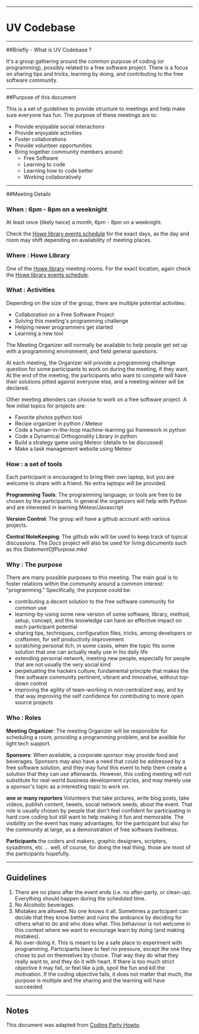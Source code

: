 ------------------------
# UV Codebase
-----------------------------------
##Briefly - What is UV Codebase ?

It's a group gathering around the common purpose of coding (or programming), possibly related to a free software project. There is a focus on sharing tips and tricks, learning by doing, and contributing to the free software community.

---------------------------
##Purpose of this document

This is a set of guidelines to provide structure to meetings and help make sure everyone has fun. The purpose of these meetings are to:

* Provide enjoyable social interactions
* Provide enjoyable activities
* Foster collaborations 
* Provide volunteer opportunities
* Bring together community members around:
    * Free Software
    * Learning to code
    * Learning how to code better
    * Working collaboratively


-------------------------
##Meeting Details

### When : 6pm - 8pm on a weeknight

At least once (likely twice) a month, 6pm - 8pm on a weeknight. 

Check the [Howe library events schedule](http://www.thehowe.org/right.php/pid/2/sid/1) for the exact days, as the day and room may shift depending on availability of meeting places. 

### Where : Howe Library

One of the [Howe library](http://www.thehowe.org) meeting rooms. For the exact location, again check the [Howe library events schedule](http://www.thehowe.org/right.php/pid/2/sid/1).

### What : Activities

Depending on the size of the group, there are multiple potential activities:

* Collaboration on a Free Software Project
* Solving this meeting's programming challenge
* Helping newer programmers get started
* Learning a new tool

The Meeting Organizer will normally be available to help people get set up with a programming environment, and field general questions.

At each meeting, the Organizer will provide a programming challenge question for some participants to work on during the meeting, if they want. At the end of the meeting, the participants who want to compete will have their solutions pitted against everyone else, and a meeting winner will be declared. 

Other meeting attenders can choose to work on a free software project. A few initial topics for projects are:

* Favorite photos python tool
* Recipe organizer in python / Meteor
* Code a human-in-the-loop machine-learning gui framework in python
* Code a Dynamical Orthogonality Library in python
* Build a strategy game using Meteor (details to be discussed)
* Make a task management website using Meteor


### How : a set of tools
Each participant is encouraged to bring their own laptop, but you are welcome to share with a friend. No extra laptops will be provided. 

**Programming Tools**: The programming language, or tools are free to be chosen by the participants. In general the organizers will help with Python and are interested in learning Meteor/Javascript

**Version Control**: The group will have a github account with various projects.

**Central NoteKeeping**: The github wiki will be used to keep track of topical discussions. The *Docs* project will also be used for living documents such as this *StatementOfPurpose.mkd*

### Why : The purpose
There are many possible purposes to this meeting. The main goal is to foster relations within the community around a common interest: "programming." Specifically, the purpose could be:

*    contributing a decent solution to the free software community for common use
*    learning-by-using some new version of some software, library, method, setup, concept, and this knowledge can have an effective impact on each participant potential
*    sharing tips, techniques, configuration files, tricks, among developers or craftsmen, for self productivity improvement
*    scratching personal itch, in some cases, when the topic fits some solution that one can actually really use in his daily life
*    extending personal network, meeting new people, especially for people that are not usually the very social kind
*    perpetuating the hackers culture, fundamental principle that makes the free software community pertinent, vibrant and innovative, without top-down control
*    improving the agility of team-working in non-centralized way, and by that way improving the self confidence for contributing to more open source projects

### Who : Roles

**Meeting Organizer**: The meeting Organizer will be responsible for scheduling a room, providing a programming problem, and be availble for light tech support. 

**Sponsors**: When available, a corporate sponsor may provide food and beverages. Sponsors may also have a need that could be addressed by a free software solution, and they may fund this event to help them create a solution that they can use afterwards. However, this coding meeting will not substitute for real-world business development cycles, and may merely use a sponsor's topic as a interesting topic to work on.

**one or many reporters** Volunteers that take pictures, write blog posts, take videos, publish content, tweets, social network seeds, about the event. That role is usually chosen by people that don't feel confident for participating in hard core coding but still want to help making it fun and memorable. The visibility on the event has many advantages, for the participant but also for the community at large, as a demonstration of free software liveliness.

**Participants** the coders and makers, graphic designers, scripters, sysadmins, etc ... well, of course, for doing the real thing, those are most of the participants hopefully.

-------------------
## Guidelines

1. There are no plans after the event ends (i.e. no after-party, or clean-up). Everything should happen during the scheduled time. 
2. No Alcoholic beverages. 
3. Mistakes are allowed. No one knows it all. Sometimes a participant can decide that they know better and ruins the ambiance by deciding for others what to do and who does what. This behaviour is not welcome in this context where we want to encourage learn by doing (and making mistakes). 
4. No over-doing it. This is meant to be a safe place to experiment with programming. Participants have to feel no pressure, except the one they chose to put on themselves by choice. That way they do what they really want to, and they do it with heart. If there is too much strict objective it may fail, or feel like a job, spoil the fun and kill the motivation. If the coding objective fails, it does not matter that much, the purpose is multiple and the sharing and the learning will have succeeded.

--------------
## Notes
This document was adapted from [Coding Party Howto](https://github.com/mose/CodingParty/wiki/codingparty-howto).
